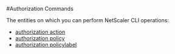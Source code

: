 #Authorization Commands

The entities on which you can perform NetScaler CLI operations:
<ul><li><a href="../../authorization/authorization-action/authorization-action">authorization action</a></li><li><a href="../../authorization/authorization-policy/authorization-policy">authorization policy</a></li><li><a href="../../authorization/authorization-policylabel/authorization-policylabel">authorization policylabel</a></li></ul>



